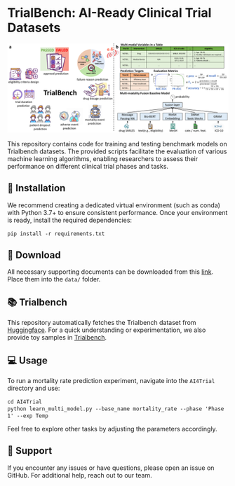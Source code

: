 # TrialBench: AI-Ready Clinical Trial Datasets


<p align="center"><img src="./trial.pdf" alt="logo" width="810px" /></p>

This repository contains code for training and testing benchmark models on Trialbench datasets. The provided scripts facilitate the evaluation of various machine learning algorithms, enabling researchers to assess their performance on different clinical trial phases and tasks.

## 🚀 Installation 
We recommend creating a dedicated virtual environment (such as conda) with Python 3.7+ to ensure consistent performance. Once your environment is ready, install the required dependencies:
```
pip install -r requirements.txt
```

## 🔩 Download
All necessary supporting documents can be downloaded from this [link](https://zjueducn-my.sharepoint.com/:f:/g/personal/yaojunhu_zju_edu_cn/EsgIPd3QyjVMipw6tkPv3hoBRk83HqO4X_laZhf6nD87IA?e=0O8fFi). Place them into the `data/` folder.

## 📚 Trialbench
This repository automatically fetches the Trialbench dataset from [Huggingface](https://huggingface.co/datasets/ML2Healthcare/ClinicalTrialDataset). For a quick understanding or experimentation, we also provide toy samples in [Trialbench]().

## 💻 Usage
To run a mortality rate prediction experiment, navigate into the `AI4Trial` directory and use:
```
cd AI4Trial
python learn_multi_model.py --base_name mortality_rate --phase 'Phase 1' --exp Temp
```
Feel free to explore other tasks by adjusting the parameters accordingly.

## 💼 Support
If you encounter any issues or have questions, please open an issue on GitHub. For additional help, reach out to our team. 



